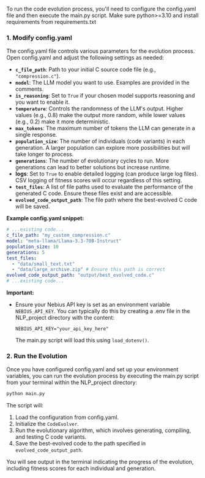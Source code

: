 To run the code evolution process, you'll need to configure the config.yaml file and then execute the main.py script.
Make sure python>=3.10 and install requirements from requirements.txt

### 1. Modify config.yaml

The config.yaml file controls various parameters for the evolution process. Open config.yaml and adjust the following settings as needed:

*   **`c_file_path`**: Path to your initial C source code file (e.g., `"compression.c"`).
*   **`model`**: The LLM model you want to use. Examples are provided in the comments.
*   **`is_reasoning`**: Set to `True` if your chosen model supports reasoning and you want to enable it.
*   **`temperature`**: Controls the randomness of the LLM's output. Higher values (e.g., 0.8) make the output more random, while lower values (e.g., 0.2) make it more deterministic.
*   **`max_tokens`**: The maximum number of tokens the LLM can generate in a single response.
*   **`population_size`**: The number of individuals (code variants) in each generation. A larger population can explore more possibilities but will take longer to process.
*   **`generations`**: The number of evolutionary cycles to run. More generations can lead to better solutions but increase runtime.
*   **logs**: Set to `True` to enable detailed logging (can produce large log files). CSV logging of fitness scores will occur regardless of this setting.
*   **`test_files`**: A list of file paths used to evaluate the performance of the generated C code. Ensure these files exist and are accessible.
*   **`evolved_code_output_path`**: The file path where the best-evolved C code will be saved.

**Example config.yaml snippet:**

````yaml
# ...existing code...
c_file_path: "my_custom_compression.c"
model: "meta-llama/Llama-3.3-70B-Instruct"
population_size: 10
generations: 5
test_files:
  - "data/small_text.txt"
  - "data/large_archive.zip" # Ensure this path is correct
evolved_code_output_path: "output/best_evolved_code.c"
# ...existing code...
````

**Important:**
*   Ensure your Nebius API key is set as an environment variable `NEBIUS_API_KEY`. You can typically do this by creating a .env file in the NLP_project directory with the content:
    ```
    NEBIUS_API_KEY="your_api_key_here"
    ```
    The main.py script will load this using `load_dotenv()`.

### 2. Run the Evolution

Once you have configured config.yaml and set up your environment variables, you can run the evolution process by executing the main.py script from your terminal within the NLP_project directory:

```bash
python main.py
```

The script will:
1.  Load the configuration from config.yaml.
2.  Initialize the `CodeEvolver`.
3.  Run the evolutionary algorithm, which involves generating, compiling, and testing C code variants.
4.  Save the best-evolved code to the path specified in `evolved_code_output_path`.

You will see output in the terminal indicating the progress of the evolution, including fitness scores for each individual and generation.